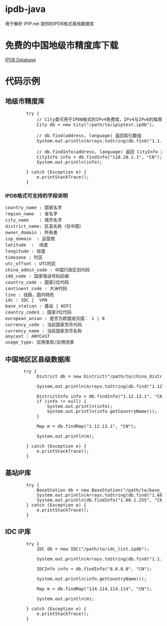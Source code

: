 # ipdb-java
用于解析 IPIP.net 提供的IPDB格式离线数据库

# 免费的中国地级市精度库下载
[IPDB Database](https://www.ipip.net/product/client.html)

# 代码示例
## 地级市精度库
<pre>
        try {
            // City类可用于IPDB格式的IPv4免费库，IPv4与IPv6的每周高级版、每日标准版、每日高级版、每日专业版、每日旗舰版
            City db = new City("/path/to/ipiptest.ipdb");
            
            // db.find(address, language) 返回索引数组
            System.out.println(Arrays.toString(db.find("1.1.1.1", "CN")));

            // db.findInfo(address, language) 返回 CityInfo 对象
            CityInfo info = db.findInfo("118.28.1.1", "CN");
            System.out.println(info);

        } catch (Exception e) {
            e.printStackTrace();
        }
</pre>

### IPDB格式可支持的字段说明
<pre>
country_name : 国家名字 
region_name  : 省名字   
city_name    : 城市名字 
district_name: 区县名称（仅中国） 
owner_domain : 所有者  
isp_domain  : 运营商 
latitude  :  纬度 
longitude : 经度    
timezone : 时区  
utc_offset : UTC时区    
china_admin_code : 中国行政区划代码
idd_code : 国家电话号码前缀
country_code : 国家2位代码 
continent_code : 大洲代码  
line : 线路，国内特色
idc : IDC |  VPN  
base_station : 基站 | WIFI
country_code3 : 国家3位代码 
european_union : 是否为欧盟成员国： 1 | 0 
currency_code : 当前国家货币代码   
currency_name : 当前国家货币名称   
anycast : ANYCAST      
usage_type: 应用类型/应用场景
</pre>

## 中国地区区县级数据库
<pre>
       try {
            District db = new District("/path/to/china_district.ipdb");

            System.out.println(Arrays.toString(db.find("1.12.13.1", "CN")));

            DistrictInfo info = db.findInfo("1.12.13.1", "CN");
            if (info != null) {
                System.out.println(info);
                System.out.println(info.getCountryName());
            }

            Map<String, String> m = db.findMap("1.12.13.1", "CN");

            System.out.println(m);

        } catch (Exception e) {
            e.printStackTrace();
        }
</pre>

## 基站IP库
<pre>
        try {
            BaseStation db = new BaseStation("/path/to/base_station.ipdb");
            System.out.println(Arrays.toString(db.find("1.68.1.255", "CN")));
            System.out.println(db.findInfo("1.68.1.255", "CN"));
        } catch (Exception e) {
            e.printStackTrace();
        }
</pre>

## IDC IP库
<pre>
        try {
            IDC db = new IDC("/path/to/idc_list.ipdb");

            System.out.println(Arrays.toString(db.find("1.1.1.1", "CN")));

            IDCInfo info = db.findInfo("8.8.8.8", "CN");

            System.out.println(info.getCountryName());

            Map<String, String> m = db.findMap("114.114.114.114", "CN");

            System.out.println(m);

        } catch (Exception e) {
            e.printStackTrace();
        }
</pre>
